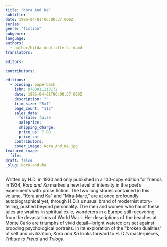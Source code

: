 ```yaml
---
title: "Kora And Ka"
subtitle:
date: 1996-04-01T06:00:37.000Z
series:
genre: "fiction"
subgenre:
language:
authors:
  - author/hilda-doolittle-h.-d.md
translators:

editors:

contributors:

editions:
  - binding: paperback
    isbn: 9780811213172
    date: 1996-04-01T06:00:37.000Z
    description: ""
    trim_size: "5x7"
    page_count: "112"
    sales_data:
      forsale: false
      saleprice:
      shipping_charge:
      price_us: 7.00
      price_cn:
    contributors:
    cover_image: Kora_And_Ka.jpg
featured_image:
  file:
draft: false
_slug: kora-and-ka
---
```


Written by H.D. in 1930 and only published in a 100-copy edition for friends in 1934, _Kora and Ka_ marked a new level of intensity in the poet’s experiments with prose fiction. The two long stories contained in this volume, "Kora and Ka" and "Mira-Mare," are at once profoundly autobiographical yet, through H.D.’s unusual brand of modernist story-telling, pushed beyond personality. The men and women who haunt these tales are wraiths in spiritual exile, wanderers in a Europe still recovering from the devastations of World War I. Her descriptions of the beaches at Monte Carlo are triumphs of vivid detail––bright watercolors set against brooding psychological portraits. In its exploration of the "broken dualities" of self and civilization, _Kora and Ka_ looks forward to H. D.’s masterpieces, _Tribute to Freud_ and _Trilogy_.

